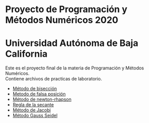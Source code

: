 # Proyecto de Programación y Métodos Numéricos 2020
# Universidad Autónoma de Baja California 

Este es el proyecto final de la materia de Programación y Métodos Numéricos.  
Contiene archivos de practicas de laboratorio.

* [Método de bisección](https://github.com/VivianaVM01/Proyecto_PyMN_2020/blob/main/m%C3%A9todo%20de%20bisecci%C3%B3n.c)
* [Metodo de falsa posición](https://github.com/VivianaVM01/Proyecto_PyMN_2020/blob/main/Falsa%20posici%C3%B3n.c)
* [Método de newton-rhapson](https://github.com/VivianaVM01/Proyecto_PyMN_2020/blob/main/M%C3%A9todo%20de%20Newton-Rhapson1.c)
* [Regla de la secante](https://github.com/VivianaVM01/Proyecto_PyMN_2020/blob/main/M%C3%A9todo%20de%20la%20secante1.c)
* [Método de Jacobi](https://vivianavm01.github.io/Proyecto_PyMN_2020/)
* [Método Gauss Seidel](https://vivianavm01.github.io/Proyecto_PyMN_2020/)
